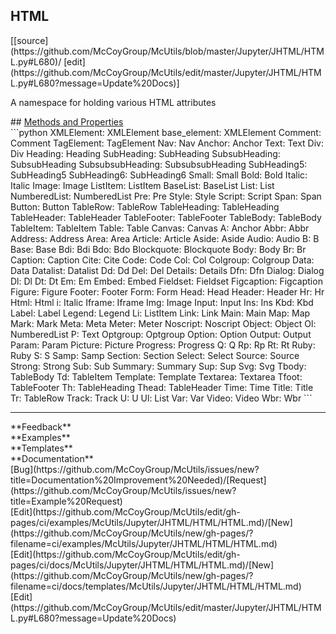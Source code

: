 ## <a id="McUtils.Jupyter.JHTML.HTML.HTML">HTML</a> 

<div class="docs-source-link" markdown="1">
[[source](https://github.com/McCoyGroup/McUtils/blob/master/Jupyter/JHTML/HTML.py#L680)/
[edit](https://github.com/McCoyGroup/McUtils/edit/master/Jupyter/JHTML/HTML.py#L680?message=Update%20Docs)]
</div>

A namespace for holding various HTML attributes







<div class="collapsible-section">
 <div class="collapsible-section collapsible-section-header" markdown="1">
## <a class="collapse-link" data-toggle="collapse" href="#methods" markdown="1"> Methods and Properties</a> <a class="float-right" data-toggle="collapse" href="#methods"><i class="fa fa-chevron-down"></i></a>
 </div>
 <div class="collapsible-section collapsible-section-body collapse show" id="methods" markdown="1">
 ```python
XMLElement: XMLElement
base_element: XMLElement
Comment: Comment
TagElement: TagElement
Nav: Nav
Anchor: Anchor
Text: Text
Div: Div
Heading: Heading
SubHeading: SubHeading
SubsubHeading: SubsubHeading
SubsubsubHeading: SubsubsubHeading
SubHeading5: SubHeading5
SubHeading6: SubHeading6
Small: Small
Bold: Bold
Italic: Italic
Image: Image
ListItem: ListItem
BaseList: BaseList
List: List
NumberedList: NumberedList
Pre: Pre
Style: Style
Script: Script
Span: Span
Button: Button
TableRow: TableRow
TableHeading: TableHeading
TableHeader: TableHeader
TableFooter: TableFooter
TableBody: TableBody
TableItem: TableItem
Table: Table
Canvas: Canvas
A: Anchor
Abbr: Abbr
Address: Address
Area: Area
Article: Article
Aside: Aside
Audio: Audio
B: B
Base: Base
Bdi: Bdi
Bdo: Bdo
Blockquote: Blockquote
Body: Body
Br: Br
Caption: Caption
Cite: Cite
Code: Code
Col: Col
Colgroup: Colgroup
Data: Data
Datalist: Datalist
Dd: Dd
Del: Del
Details: Details
Dfn: Dfn
Dialog: Dialog
Dl: Dl
Dt: Dt
Em: Em
Embed: Embed
Fieldset: Fieldset
Figcaption: Figcaption
Figure: Figure
Footer: Footer
Form: Form
Head: Head
Header: Header
Hr: Hr
Html: Html
i: Italic
Iframe: Iframe
Img: Image
Input: Input
Ins: Ins
Kbd: Kbd
Label: Label
Legend: Legend
Li: ListItem
Link: Link
Main: Main
Map: Map
Mark: Mark
Meta: Meta
Meter: Meter
Noscript: Noscript
Object: Object
Ol: NumberedList
P: Text
Optgroup: Optgroup
Option: Option
Output: Output
Param: Param
Picture: Picture
Progress: Progress
Q: Q
Rp: Rp
Rt: Rt
Ruby: Ruby
S: S
Samp: Samp
Section: Section
Select: Select
Source: Source
Strong: Strong
Sub: Sub
Summary: Summary
Sup: Sup
Svg: Svg
Tbody: TableBody
Td: TableItem
Template: Template
Textarea: Textarea
Tfoot: TableFooter
Th: TableHeading
Thead: TableHeader
Time: Time
Title: Title
Tr: TableRow
Track: Track
U: U
Ul: List
Var: Var
Video: Video
Wbr: Wbr
```

 </div>
</div>












---


<div markdown="1" class="text-secondary">
<div class="container">
  <div class="row">
   <div class="col" markdown="1">
**Feedback**   
</div>
   <div class="col" markdown="1">
**Examples**   
</div>
   <div class="col" markdown="1">
**Templates**   
</div>
   <div class="col" markdown="1">
**Documentation**   
</div>
   <div class="col" markdown="1">
   
</div>
   <div class="col" markdown="1">
   
</div>
   <div class="col" markdown="1">
   
</div>
</div>
  <div class="row">
   <div class="col" markdown="1">
[Bug](https://github.com/McCoyGroup/McUtils/issues/new?title=Documentation%20Improvement%20Needed)/[Request](https://github.com/McCoyGroup/McUtils/issues/new?title=Example%20Request)   
</div>
   <div class="col" markdown="1">
[Edit](https://github.com/McCoyGroup/McUtils/edit/gh-pages/ci/examples/McUtils/Jupyter/JHTML/HTML/HTML.md)/[New](https://github.com/McCoyGroup/McUtils/new/gh-pages/?filename=ci/examples/McUtils/Jupyter/JHTML/HTML/HTML.md)   
</div>
   <div class="col" markdown="1">
[Edit](https://github.com/McCoyGroup/McUtils/edit/gh-pages/ci/docs/McUtils/Jupyter/JHTML/HTML/HTML.md)/[New](https://github.com/McCoyGroup/McUtils/new/gh-pages/?filename=ci/docs/templates/McUtils/Jupyter/JHTML/HTML/HTML.md)   
</div>
   <div class="col" markdown="1">
[Edit](https://github.com/McCoyGroup/McUtils/edit/master/Jupyter/JHTML/HTML.py#L680?message=Update%20Docs)   
</div>
   <div class="col" markdown="1">
   
</div>
   <div class="col" markdown="1">
   
</div>
   <div class="col" markdown="1">
   
</div>
</div>
</div>
</div>